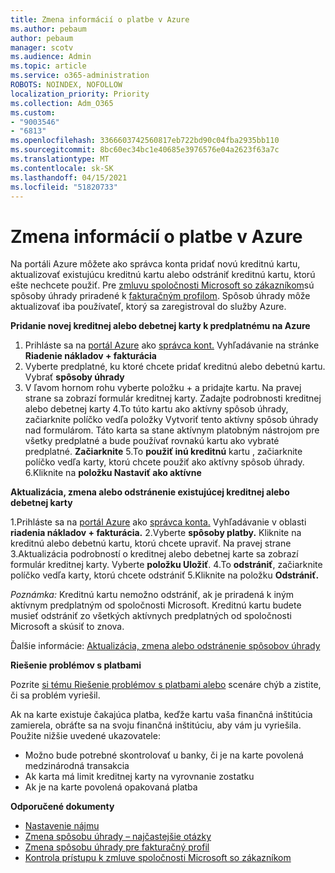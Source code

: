 ```yaml
---
title: Zmena informácií o platbe v Azure
ms.author: pebaum
author: pebaum
manager: scotv
ms.audience: Admin
ms.topic: article
ms.service: o365-administration
ROBOTS: NOINDEX, NOFOLLOW
localization_priority: Priority
ms.collection: Adm_O365
ms.custom:
- "9003546"
- "6813"
ms.openlocfilehash: 3366603742560817eb722bd90c04fba2935bb110
ms.sourcegitcommit: 8bc60ec34bc1e40685e3976576e04a2623f63a7c
ms.translationtype: MT
ms.contentlocale: sk-SK
ms.lasthandoff: 04/15/2021
ms.locfileid: "51820733"
---
```

# <a name="change-payment-information-in-azure"></a>Zmena informácií o platbe v Azure

Na portáli Azure môžete ako správca konta pridať novú kreditnú kartu, aktualizovať existujúcu kreditnú kartu alebo odstrániť kreditnú kartu, ktorú ešte nechcete použiť. Pre [zmluvu spoločnosti Microsoft so zákazníkom](https://docs.microsoft.com/azure/billing/billing-how-to-change-credit-card?WT.mc_id=Portal-Microsoft_Azure_Support#check-access-to-a-microsoft-customer-agreement)sú spôsoby úhrady priradené k [fakturačným profilom](https://docs.microsoft.com/azure/billing/billing-how-to-change-credit-card?WT.mc_id=Portal-Microsoft_Azure_Support#change-payment-method-for-a-billing-profile). Spôsob úhrady môže aktualizovať iba používateľ, ktorý sa zaregistroval do služby Azure.

**Pridanie novej kreditnej alebo debetnej karty k predplatnému na Azure**

1. Prihláste sa na [portál Azure](https://portal.azure.com/) ako [správca kont.](https://docs.microsoft.com/azure/billing/billing-subscription-transfer?WT.mc_id=Portal-Microsoft_Azure_Support#whoisaa) Vyhľadávanie na stránke **Riadenie nákladov + fakturácia**
2. Vyberte predplatné, ku ktoré chcete pridať kreditnú alebo debetnú kartu. Vybrať **spôsoby úhrady**
3. V ľavom hornom rohu vyberte položku + a pridajte kartu. Na pravej strane sa zobrazí formulár kreditnej karty. Zadajte podrobnosti kreditnej alebo debetnej karty 4.To túto kartu ako aktívny spôsob úhrady, začiarknite políčko vedľa položky Vytvoriť tento aktívny spôsob úhrady nad formulárom. Táto karta sa stane aktívnym platobným nástrojom pre všetky predplatné a bude používať rovnakú kartu ako vybraté predplatné. **Začiarknite** 5.To **použiť inú kreditnú** kartu , začiarknite políčko vedľa karty, ktorú chcete použiť ako aktívny spôsob úhrady.
6.Kliknite na **položku Nastaviť ako aktívne**

**Aktualizácia, zmena alebo odstránenie existujúcej kreditnej alebo debetnej karty**

1.Prihláste sa na [portál Azure](https://portal.azure.com/) ako [správca konta.](https://docs.microsoft.com/azure/billing/billing-subscription-transfer?WT.mc_id=Portal-Microsoft_Azure_Support#whoisaa) Vyhľadávanie v oblasti **riadenia nákladov + fakturácia.**
2.Vyberte **spôsoby platby.** Kliknite na kreditnú alebo debetnú kartu, ktorú chcete upraviť. Na pravej strane 3.Aktualizácia podrobností o kreditnej alebo debetnej karte sa zobrazí formulár kreditnej karty. Vyberte **položku Uložiť**.
4.To **odstrániť**, začiarknite políčko vedľa karty, ktorú chcete odstrániť 5.Kliknite na položku **Odstrániť.**

_Poznámka:_ Kreditnú kartu nemožno odstrániť, ak je priradená k iným aktívnym predplatným od spoločnosti Microsoft. Kreditnú kartu budete musieť odstrániť zo všetkých aktívnych predplatných od spoločnosti Microsoft a skúsiť to znova.

Ďalšie informácie: [Aktualizácia, zmena alebo odstránenie spôsobov úhrady](https://docs.microsoft.com/azure/billing/billing-how-to-change-credit-card?WT.mc_id=Portal-Microsoft_Azure_Support)

**Riešenie problémov s platbami**

Pozrite [si tému Riešenie problémov s platbami alebo](https://support.microsoft.com/help/4505172/troubleshooting-payment-issues) scenáre chýb a zistite, či sa problém vyriešil.

Ak na karte existuje čakajúca platba, keďže kartu vaša finančná inštitúcia zamierela, obráťte sa na svoju finančná inštitúciu, aby vám ju vyriešila.  Použite nižšie uvedené ukazovatele:

- Možno bude potrebné skontrolovať u banky, či je na karte povolená medzinárodná transakcia
- Ak karta má limit kreditnej karty na vyrovnanie zostatku
- Ak je na karte povolená opakovaná platba

**Odporučené dokumenty**

- [Nastavenie nájmu](https://azure.microsoft.com/pricing/invoicing/)
- [Zmena spôsobu úhrady – najčastejšie otázky](https://docs.microsoft.com/azure/billing/billing-how-to-change-credit-card?WT.mc_id=Portal-Microsoft_Azure_Support#frequently-asked-questions)
- [Zmena spôsobu úhrady pre fakturačný profil](https://docs.microsoft.com/azure/billing/billing-how-to-change-credit-card?WT.mc_id=Portal-Microsoft_Azure_Support#change-payment-method-for-a-billing-profile)
- [Kontrola prístupu k zmluve spoločnosti Microsoft so zákazníkom](https://docs.microsoft.com/azure/billing/billing-how-to-change-credit-card?WT.mc_id=Portal-Microsoft_Azure_Support#check-access-to-a-microsoft-customer-agreement)